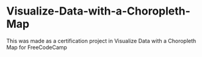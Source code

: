 # Visualize-Data-with-a-Choropleth-Map
This was made as a certification project in Visualize Data with a Choropleth Map for FreeCodeCamp

